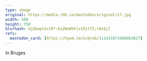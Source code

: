 ```yaml
---
type: image
original: https://media.r0b.io/mastodon/original/17.jpg
width: 500
height: 750
blurhash: UjGkwp%1x[R*~ExZWoWVV|xtRjt7I;t6n$j[
refs:
  mastodon_card: [https://hyem.tech/@rob/111415873488963827]
---
```


In Bruges
